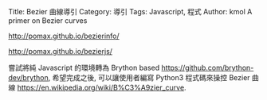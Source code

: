 Title: Bezier 曲線導引
Category: 導引
Tags: Javascript, 程式
Author: kmol
A primer on Bezier curves

<!-- PELICAN_END_SUMMARY -->

<http://pomax.github.io/bezierinfo/>

<http://pomax.github.io/bezierjs/>

嘗試將純 Javascript 的環境轉為 Brython based <https://github.com/brython-dev/brython>, 希望完成之後, 可以讓使用者編寫 Python3 程式碼來操控 Bezier 曲線 <https://en.wikipedia.org/wiki/B%C3%A9zier_curve>.

